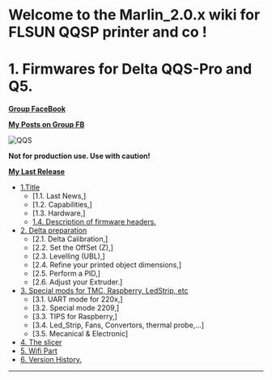 # Welcome to the Marlin_2.0.x wiki for FLSUN QQSP printer and co !
# 1. Firmwares for Delta QQS-Pro and Q5.

  [**Group FaceBook**](https://www.facebook.com/groups/120961628750040)

  [**My Posts on Group FB**](https://www.facebook.com/hashtag/deltafoxies/?__gid__=120961628750040)

  ![QQS](https://github.com/Foxies-CSTL/Marlin_2.0.x/tree/FLSUN_QQS-PRO-MULTI/docs/images/FLSunMarlin.png)

  __Not for production use. Use with caution!__

  [**My Last Release**](https://github.com/Foxies-CSTL/Marlin_2.0.x/releases)

- [1.Title](Marlin-3D-Printer-Firmware-for-Delta-QQS-Pro-and-Q5)
  - [1.1. Last News,]
  - [1.2. Capabilities,]
  - [1.3. Hardware,]
  - [1.4. Description of firmware headers.](CAPTION-Firmwares)
- [2. Delta preparation](SETTINGS-THE-PRINTER)
  - [2.1. Delta Calibration,]
  - [2.2. Set the OffSet (Z),]
  - [2.3. Levelling (UBL),]
  - [2.4. Refine your printed object dimensions,]
  - [2.5. Perform a PID,]
  - [2.6. Adjust your Extruder.]
- [3. Special mods for TMC, Raspberry, LedStrip, etc](SPECIAL-MODS)
  - [3.1. UART mode for 220x,]
  - [3.2. Special mode 2209,]
  - [3.3. TIPS for Raspberry,]
  - [3.4. Led_Strip, Fans, Convertors, thermal probe,...]
  - [3.5. Mecanical & Electronic]
- [4. The slicer](SLICER-PART)
- [5. Wifi Part](Firmware-Wifi)
- [6. Version History.](Version-History)
***


